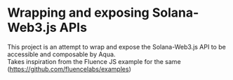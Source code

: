 # Wrapping and exposing Solana-Web3.js APIs
This project is an attempt to wrap and expose the Solana-Web3.js API to be accessible and composable by Aqua.  
Takes inspiration from the Fluence JS example for the same (https://github.com/fluencelabs/examples)


